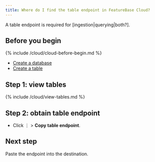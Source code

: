 ```yaml
---
title: Where do I find the table endpoint in FeatureBase Cloud?
---
```


A table endpoint is required for [ingestion|querying|both?].

## Before you begin

{% include /cloud/cloud-before-begin.md %}
* [Create a database](/cloud/cloud-databases/cloud-db-create)
* [Create a table](/cloud/cloud-databases/cloud-create-table)

## Step 1: view tables

{% include /cloud/view-tables.md %}

## Step 2: obtain table endpoint

* Click &#8942; > **Copy table endpoint**.

## Next step

Paste the endpoint into the destination.

